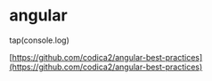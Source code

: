 # angular

tap\(console.log\)

[https://github.com/codica2/angular-best-practices](https://github.com/codica2/angular-best-practices)

